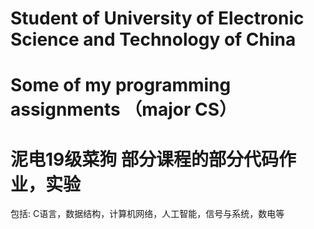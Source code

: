 # Student of University of Electronic Science and Technology of China
# Some of my programming assignments  （major CS）
# 泥电19级菜狗  部分课程的部分代码作业，实验
包括: C语言，数据结构，计算机网络，人工智能，信号与系统，数电等
